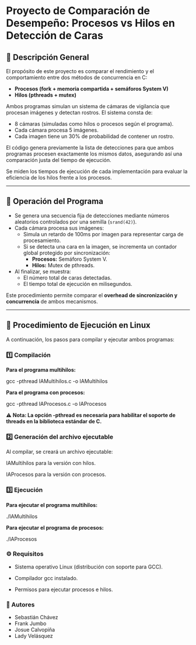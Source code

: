 # Proyecto de Comparación de Desempeño: Procesos vs Hilos en Detección de Caras

## 📌 Descripción General

El propósito de este proyecto es comparar el rendimiento y el comportamiento entre dos métodos de concurrencia en C:

- **Procesos (fork + memoria compartida + semáforos System V)**
- **Hilos (pthreads + mutex)**

Ambos programas simulan un sistema de cámaras de vigilancia que procesan imágenes y detectan rostros. El sistema consta de:

- 8 cámaras (simuladas como hilos o procesos según el programa).
- Cada cámara procesa 5 imágenes.
- Cada imagen tiene un 30% de probabilidad de contener un rostro.

El código genera previamente la lista de detecciones para que ambos programas procesen exactamente los mismos datos, asegurando así una comparación justa del tiempo de ejecución.

Se miden los tiempos de ejecución de cada implementación para evaluar la eficiencia de los hilos frente a los procesos.

---

## 🧮 Operación del Programa

- Se genera una secuencia fija de detecciones mediante números aleatorios controlados por una semilla (`srand(42)`).
- Cada cámara procesa sus imágenes:
  - Simula un retardo de 100ms por imagen para representar carga de procesamiento.
  - Si se detecta una cara en la imagen, se incrementa un contador global protegido por sincronización:
    - **Procesos:** Semáforo System V.
    - **Hilos:** Mutex de pthreads.
- Al finalizar, se muestra:
  - El número total de caras detectadas.
  - El tiempo total de ejecución en milisegundos.

Este procedimiento permite comparar el **overhead de sincronización y concurrencia** de ambos mecanismos.

---

## 🚀 Procedimiento de Ejecución en Linux

A continuación, los pasos para compilar y ejecutar ambos programas:

### 1️⃣ Compilación

**Para el programa multihilos:**

gcc -pthread IAMultihilos.c -o IAMultihilos

**Para el programa con procesos:**

gcc -pthread IAProcesos.c -o IAProcesos

⚠ **Nota: La opción -pthread es necesaria para habilitar el soporte de threads en la biblioteca estándar de C.**

### 2️⃣ Generación del archivo ejecutable

Al compilar, se creará un archivo ejecutable:

IAMultihilos para la versión con hilos.

IAProcesos para la versión con procesos.

### 3️⃣ Ejecución

**Para ejecutar el programa multihilos:**

./IAMultihilos

**Para ejecutar el programa de procesos:**

./IAProcesos

### ⚙ Requisitos

- Sistema operativo Linux (distribución con soporte para GCC).

- Compilador gcc instalado.

- Permisos para ejecutar procesos e hilos.

### 📝 Autores

- Sebastián Chávez
- Frank Jumbo
- Josue Calvopiña
- Lady Velásquez
